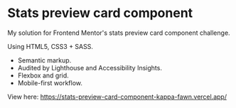 # Stats preview card component
My solution for Frontend Mentor's stats preview card component challenge.

Using HTML5, CSS3 + SASS.
* Semantic markup.
* Audited by Lighthouse and Accessibility Insights.
* Flexbox and grid.
* Mobile-first workflow.

View here: https://stats-preview-card-component-kappa-fawn.vercel.app/
